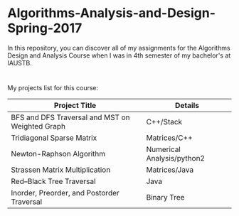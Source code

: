 # Algorithms-Analysis-and-Design-Spring-2017

In this repository, you can discover all of my assignments for the Algorithms Design and Analysis Course when I was in 4th semester of my bachelor's at IAUSTB.
#
My projects list for this course:

| Project Title  | Details |
| ------------- | ------------- |
| BFS and DFS Traversal and MST on Weighted Graph  | C++/Stack  |
| Tridiagonal Sparse Matrix  | Matrices/C++  |
| Newton-Raphson Algorithm | Numerical Analysis/python2 |
| Strassen Matrix Multiplication | Matrices/Java |
| Red–Black Tree Traversal | Java |
| Inorder, Preorder, and Postorder Traversal | Binary Tree| 
